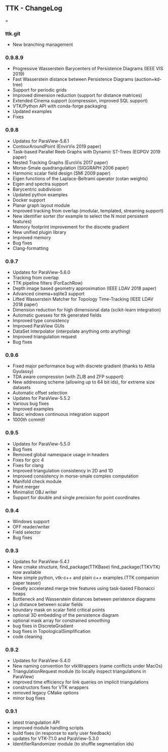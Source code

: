 ## TTK - ChangeLog
=
### ttk.git
- New branching management

### 0.9.8.9
- Progressive Wasserstein Barycenters of Persistence Diagrams (IEEE VIS 2019)
- Fast Wasserstein distance between Persistence Diagrams (auction+kd-tree)
- Support for periodic grids
- Improved dimension reduction (support for distance matrices)
- Extended Cinema support (compression, improved SQL support)
- VTK/Python API with conda-forge packaging
- Updated examples
- Fixes

### 0.9.8
- Updates for ParaView-5.6.1
- ContourAroundPoint (EnvirVis 2019 paper)
- Task-based Parallel Reeb Graphs with Dynamic ST-Trees (EGPGV 2019 paper)
- Nested Tracking Graphs (EuroVis 2017 paper)
- Morse-Smale quadrangulation (SIGGRAPH 2006 paper)
- Harmonic scalar field design (SMI 2009 paper)
- Eigen functions of the Laplace-Beltrami operator (cotan weights)
- Eigen and spectra support
- Barycentric subdivision
- Updated python examples
- Docker support
- Planar graph layout module
- Improved tracking from overlap (modular, templated, streaming support)
- New identifier sorter (for example to select the N most persistent features)
- Memory footprint improvement for the discrete gradient
- New unified plugin library
- Improved memory
- Bug fixes
- Clang-formatting

### 0.9.7
- Updates for ParaView-5.6.0
- Tracking from overlap
- TTK pipeline filters (ForEachRow)
- Depth image based geometry approximation (IEEE LDAV 2018 paper)
- Advanced cinema+sqlite3 support
- Lifted Wasserstein Matcher for Topology Time-Tracking (IEEE LDAV 2018 paper)
- Dimension reduction for high dimensional data (scikit-learn integration)
- Automatic guesses for ttk generated fields
- Improved type consistency
- Improved ParaView GUIs
- DataSet Interpolator (interpolate anything onto anything)
- Improved triangulation request
- Bug fixes

### 0.9.6
- Fixed major performance bug with discrete gradient (thanks to Attila Gyulassy)
- TDA aware compression (with ZLIB and ZFP support)
- New addressing scheme (allowing up to 64 bit ids), for extreme size datasets
- Automatic offset selection
- Updates for ParaView-5.5.2
- Various bug fixes
- Improved examples
- Basic windows continuous integration support
- 1000th commit!

### 0.9.5
- Updates for ParaView-5.5.0
- Bug fixes
- Removed global namespace usage in headers
- Fixes for gcc 4
- Fixes for clang
- Improved triangulation consistency in 2D and 1D
- Improved consistency in morse-smale complex computation
- Manifold check module
- Point merger
- Minimalist OBJ writer
- Support for double and single precision for point coordinates

### 0.9.4
- Windows support
- OFF reader/writer
- Field selector
- Bug fixes

### 0.9.3
- Updates for ParaView-5.4.1
- New cmake structure, find_package(TTKBase) find_package(TTKVTK) now available
- New simple python, vtk-c++ and plain c++ examples (TTK companion paper teaser)
- Greatly accelerated merge tree features using task-based Fibonacci heaps
- Bottleneck and Wasserstein distances between peristence diagrams
- Lp distance between scalar fields
- boundary mask on scalar field critical points
- optional 3D embedding of the persistence diagram
- optional mask array for constrained smoothing
- bug fixes in DiscreteGradient
- bug fixes in TopologicalSimplification
- code cleaning

### 0.9.2
- Updates for ParaView-5.4.0
- New naming convention for vtkWrappers (name conflicts under MacOs)
- TriangulationRequest module (to locally inspect triangulations in ParaView)
- improved time efficiency for link queries on implicit triangulations
- constructors fixes for VTK wrappers
- removed legacy CMake options
- minor bug fixes

### 0.9.1
- latest triangulation API
- improved module handling scripts
- build fixes (in response to early user feedback)
- updates for VTK-7.1.0 and ParaView-5.3.0
- IdentifierRandomizer module (to shuffle segmentation ids)
